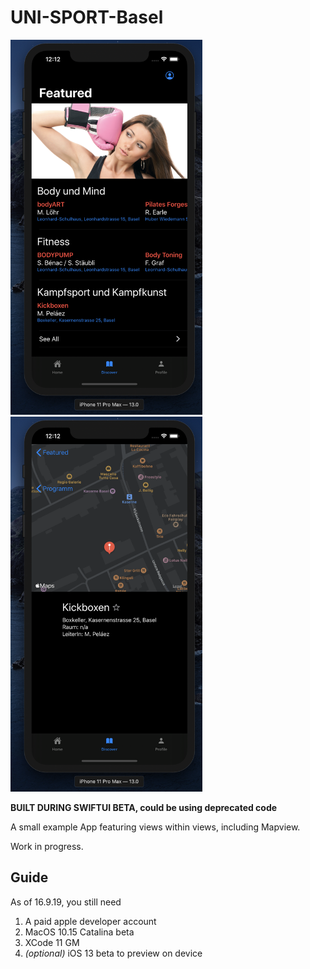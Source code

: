 # UNI-SPORT-Basel

<img src="Contentview.png" alt="Contentview" height="600" /> <img src="Detailview.png" alt="Contentview" height="600" />

<b>BUILT DURING SWIFTUI BETA, could be using deprecated code</b>

A small example App featuring views within views, including Mapview.

Work in progress.

## Guide

As of 16.9.19, you still need
1. A paid apple developer account
2. MacOS 10.15 Catalina beta
3. XCode 11 GM
4. <i>(optional)</i> iOS 13 beta to preview on device
